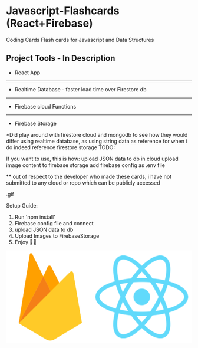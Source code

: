 # Javascript-Flashcards (React+Firebase)
Coding Cards Flash cards for Javascript and Data Structures

## Project Tools - In Description
* React App 
---
* Realtime Database - faster load time over Firestore db    
---
* Firebase cloud Functions
* * *
* Firebase Storage

*Did play around with firestore cloud and mongodb to see how they would differ
using realtime database, as using string data as reference for when i do indeed reference firestore storage
TODO:

If you want to use, this is how:
upload JSON data to db in cloud
upload image content to firebase storage
add firebase config as .env file

** out of respect to the developer who made these cards, i have not submitted to any cloud or repo which can be publicly accessed 

.gif

Setup Guide:
1. Run 'npm install'
2. Firebase config file and connect
3. upload JSON data to db
4. Upload Images to FirebaseStorage
5. Enjoy 🤙🏽

![Firebase React](/src/styles/FirebaseReact.webp)


